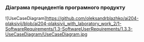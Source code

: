 ### Діаграма прецедентів програмного продукту
![UseCaseDiagram]https://github.com/oleksandrblazhko/ai204-plaksivij/blob/ai204-plaksivij_with_laboratory_work_2/1-SoftwareRequirements/1.3-SoftwareUserRequirements/1.3.3-UseCaseDiagram/UseCaseDiagram.jpg
